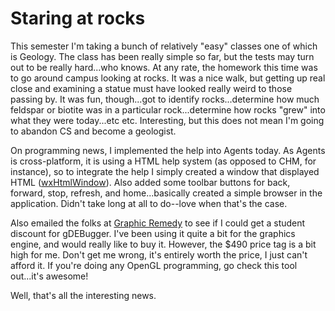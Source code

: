 # Staring at rocks


This semester I'm taking a bunch of relatively "easy" classes one of which is Geology. The class has been really simple so far, but the tests may turn out to be really hard...who knows. At any rate, the homework this time was to go around campus looking at rocks. It was a nice walk, but getting up real close and examining a statue must have looked really weird to those passing by. It was fun, though...got to identify rocks...determine how much feldspar or biotite was in a particular rock...determine how rocks "grew" into what they were today...etc etc. Interesting, but this does not mean I'm going to abandon CS and become a geologist.

On programming news, I implemented the help into Agents today. As Agents is cross-platform, it is using a HTML help system (as opposed to CHM, for instance), so to integrate the help I simply created a window that displayed HTML ([wxHtmlWindow](http://www.wxwidgets.org/manuals/2.4.2/wx212.htm)). Also added some toolbar buttons for back, forward, stop, refresh, and home...basically created a simple browser in the application. Didn't take long at all to do--love when that's the case.

Also emailed the folks at [Graphic Remedy](http://www.gremedy.com/) to see if I could get a student discount for gDEBugger. I've been using it quite a bit for the graphics engine, and would really like to buy it. However, the $490 price tag is a bit high for me. Don't get me wrong, it's entirely worth the price, I just can't afford it. If you're doing any OpenGL programming, go check this tool out...it's awesome!

Well, that's all the interesting news.


